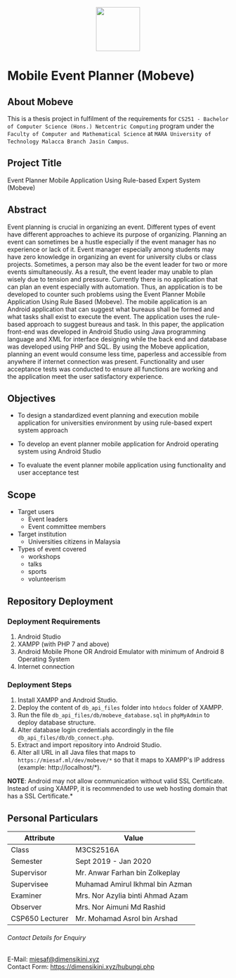 <p align="center"><img src="https://dimensikini.xyz/img/Mobeve-Logo.png" width="100"></p>

# Mobile Event Planner (Mobeve)

## About Mobeve

This is a thesis project in fulfilment of the requirements for `CS251 - Bachelor of Computer Science (Hons.) Netcentric Computing` program under the `Faculty of Computer and Mathematical Science` at `MARA University of Technology Malacca Branch Jasin Campus`.

## Project Title

Event Planner Mobile Application Using Rule-based Expert System (Mobeve)

## Abstract

Event planning is crucial in organizing an event. Different types of event have different approaches to achieve its purpose of organizing. Planning an event can sometimes be a hustle especially if the event manager has no experience or lack of it. Event manager especially among students may have zero knowledge in organizing an event for university clubs or class projects. Sometimes, a person may also be the event leader for two or more events simultaneously. As a result, the event leader may unable to plan wisely due to tension and pressure. Currently there is no application that can plan an event especially with automation. Thus, an application is to be developed to counter such problems using the Event Planner Mobile Application Using Rule Based (Mobeve). The mobile application is an Android application that can suggest what bureaus shall be formed and what tasks shall exist to execute the event. The application uses the rule-based approach to suggest bureaus and task. In this paper, the application front-end was developed in Android Studio using Java programming language and XML for interface designing while the back end and database was developed using PHP and SQL. By using the Mobeve application, planning an event would consume less time, paperless and accessible from anywhere if internet connection was present. Functionality and user acceptance tests was conducted to ensure all functions are working and the application meet the user satisfactory experience.

## Objectives

- To design a standardized event planning and execution mobile application for universities environment by using rule-based expert system approach

- To develop an event planner mobile application for Android operating system using Android Studio

- To evaluate the event planner mobile application using functionality and user acceptance test

## Scope

- Target users
	- Event leaders
	- Event committee members
- Target institution
	- Universities citizens in Malaysia
- Types of event covered
	- workshops
	- talks
	- sports
	- volunteerism

## Repository Deployment

### Deployment Requirements

1. Android Studio
2. XAMPP (with PHP 7 and above)
3. Android Mobile Phone OR Android Emulator with minimum of Android 8 Operating System
4. Internet connection

### Deployment Steps

1. Install XAMPP and Android Studio.
2. Deploy the content of `db_api_files` folder into `htdocs` folder of XAMPP.
3. Run the file `db_api_files/db/mobeve_database.sql` in `phpMyAdmin` to deploy database structure.
4. Alter database login credentials accordingly in the file `db_api_files/db/db_connect.php`.
5. Extract and import repository into Android Studio.
6. Alter all URL in all Java files that maps to `https://miesaf.ml/dev/mobeve/*` so that it maps to XAMPP's IP address (example: http://localhost/*).

**NOTE**:	Android may not allow communication without valid SSL Certificate. Instead of using XAMPP, it is recommended to use web hosting domain that has a SSL Certificate.*

## Personal Particulars

| Attribute | Value |
| ------------- | ------------- |
| Class | M3CS2516A |
| Semester | Sept 2019 - Jan 2020 |
| Supervisor | Mr. Anwar Farhan bin Zolkeplay |
| Supervisee | Muhamad Amirul Ikhmal bin Azman |
| Examiner | Mrs. Nor Azylia binti Ahmad Azam |
| Observer | Mrs. Nor Aimuni Md Rashid |
| CSP650 Lecturer | Mr. Mohamad Asrol bin Arshad |

###### Contact Details for Enquiry
E-Mail: miesaf@dimensikini.xyz<br/>
Contact Form: https://dimensikini.xyz/hubungi.php
